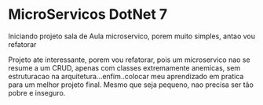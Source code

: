 # MicroServicos DotNet 7
Iniciando projeto sala de Aula microservico, porem muito simples, antao vou refatorar

Projeto ate interessante, porem vou refatorar, pois um microservico nao se resume a um CRUD, apenas com classes extremamente anemicas,
sem estruturacao na arquitetura...enfim..colocar meu aprendizado em pratica para um melhor projeto final. Mesmo que seja pequeno,
nao precisa ser tão pobre e inseguro.
